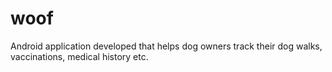 # woof

Android application developed that helps dog owners track their dog walks, vaccinations, medical history etc.
